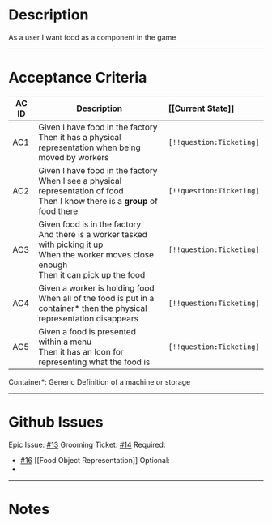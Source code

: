 # Description
As a user I want food as a component in the game

---
# Acceptance Criteria

| AC ID | Description                                                                                                                                           | [[Current State]]        |
| ----- | ----------------------------------------------------------------------------------------------------------------------------------------------------- | :----------------------- |
| AC1   | Given I have food in the factory<br>Then it has a physical representation when being moved by workers                                                 | `[!!question:Ticketing]` |
| AC2   | Given I have food in the factory<br>When I see a physical representation of food<br>Then I know there is a **group** of food there                    | `[!!question:Ticketing]` |
| AC3   | Given food is in the factory<br>And there is a worker tasked with picking it up<br>When the worker moves close enough<br>Then it can pick up the food | `[!!question:Ticketing]` |
| AC4   | Given a worker is holding food<br>When all of the food is put in a container* then the physical representation disappears                             | `[!!question:Ticketing]` |
| AC5   | Given a food is presented within a menu<br>Then it has an Icon for representing what the food is                                                      | `[!!question:Ticketing]` |

Container*: Generic Definition of a machine or storage


---
# Github Issues
Epic Issue: [#13](https://github.com/JackFawthorpe/FoodRTS/issues/13) 
Grooming Ticket: [#14](https://github.com/JackFawthorpe/FoodRTS/issues/14) 
Required:
-  [#16](https://github.com/JackFawthorpe/FoodRTS/issues/16) [[Food Object Representation]]
Optional:
- 

---
# Notes
